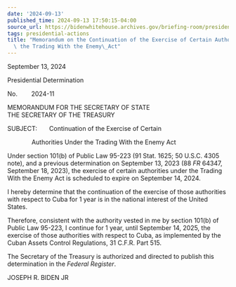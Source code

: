 ```yaml
---
date: '2024-09-13'
published_time: 2024-09-13 17:50:15-04:00
source_url: https://bidenwhitehouse.archives.gov/briefing-room/presidential-actions/2024/09/13/memorandum-on-the-continuation-of-the-exercise-of-certain-authorities-under-the-trading-with-the-enemy-act-4/
tags: presidential-actions
title: "Memorandum on the Continuation of the Exercise of Certain Authorities Under\
  \ the Trading With the Enemy\_Act"
---
```

 
September 13, 2024

Presidential Determination

No.        2024-11        

MEMORANDUM FOR THE SECRETARY OF STATE  
THE SECRETARY OF THE TREASURY

SUBJECT:       Continuation of the Exercise of Certain

              Authorities Under the Trading With the Enemy Act

Under section 101(b) of Public Law 95-223 (91 Stat. 1625; 50 U.S.C. 4305
note), and a previous determination on September 13, 2023 (88 *FR*
64347, September 18, 2023), the exercise of certain authorities under
the Trading With the Enemy Act is scheduled to expire on September 14,
2024.

I hereby determine that the continuation of the exercise of those
authorities with respect to Cuba for 1 year is in the national interest
of the United States.

Therefore, consistent with the authority vested in me by section 101(b)
of Public Law 95-223, I continue for 1 year, until September 14, 2025,
the exercise of those authorities with respect to Cuba, as implemented
by the Cuban Assets Control Regulations, 31 C.F.R. Part 515.

The Secretary of the Treasury is authorized and directed to publish this
determination in the *Federal Register*.                             

JOSEPH R. BIDEN JR
